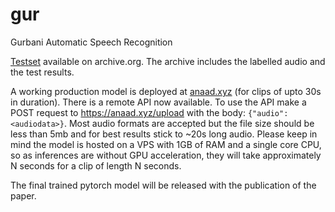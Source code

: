 # gur
Gurbani Automatic Speech Recognition

[Testset](https://archive.org/details/test.tar_202112) available on archive.org. The archive includes the labelled audio and the test results.

A working production model is deployed at [anaad.xyz](https://anaad.xyz) (for clips of upto 30s in duration). There is a remote API now available. To use the API make a POST request to https://anaad.xyz/upload with the body: `{"audio": <audiodata>}`. Most audio formats are accepted but the file size should be less than 5mb and for best results stick to ~20s long audio. Please keep in mind the model is hosted on a VPS with 1GB of RAM and a single core CPU, so as inferences are without GPU acceleration, they will take approximately N seconds for a clip of length N seconds. 



The final trained pytorch model will be released with the publication of the paper. 

